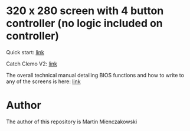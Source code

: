 # 320 x 280 screen with 4 button controller (no logic included on controller)

Quick start: [link](https://github.com/martinmienczakowski/6502TFTScreen/blob/d2e7c9dbbdbd956a3d5c02a5402369ba50d9747f/320x280%20Simple%20Controller/320%20x%20280%20Screen%20with%204%20Button%20Controller%20(Simple).pdf)

Catch Clemo V2: [link](https://github.com/martinmienczakowski/6502TFTScreen/blob/8cd5d202a31b3329631f1b1f9869e519362fc74c/320x280%20Simple%20Controller/CatchClemoV2.s)

The overall technical manual detailing BIOS functions and how to write to any of the screens is here: [link](https://github.com/martinmienczakowski/6502TFTScreen/blob/d2e7c9dbbdbd956a3d5c02a5402369ba50d9747f/Edgar%20Technical%20Manual%20Version%203.pdf)

# Author

The author of this repository is Martin Mienczakowski
